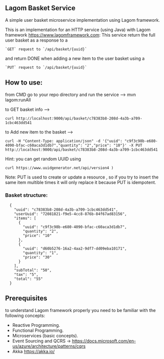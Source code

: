 ## Lagom Basket Service
A simple user basket microservice implementation using Lagom framework.

This is an implementation for an HTTP service (using Java) with Lagom framework https://www.lagomframework.com:
This service return the full user basket as a response to a
```
`GET` request to `/api/basket/{uuid}`
```

and return DONE when adding a new item to the user basket using a 
```
`PUT` request to `/api/basket/{uuid}` 
```

## How to use:

from CMD go to your repo directory and run the service --> mvn lagom:runAll

to GET basket info            -->  
```
curl http://localhost:9000/api/basket/c78383b8-208d-4a3b-a709-1cbc463dd541
```

to Add new item to the basket -->  
```
curl -H "Content-Type: application/json" -d '{"uuid": "c9f3c98b-e680-4090-bfac-c60aca3d1db7","quantity": "2","price": "10"}' -X PUT http://localhost:9000/api/basket/c78383b8-208d-4a3b-a709-1cbc463dd541
```

Hint: you can get random UUID using
```
curl https://www.uuidgenerator.net/api/version4	)
```

Note: 
PUT is used to create or update a resource , so if you try to insert the same item multible times it will only replace it because PUT is idempotent.

### Basket structure:
      {
        "uuid": "c78383b8-208d-4a3b-a709-1cbc463dd541",
        "userUuid": "72081821-f9e5-4cc8-876b-84f67ad83156",
        "items": [
          {
            "uuid": "c9f3c98b-e680-4090-bfac-c60aca3d1db7",
            "quantity": "2",
            "price": "10"
          },
          {
            "uuid": "d60b5276-16a2-4aa2-9df7-dd09eba10171",
            "quantity": "1",
            "price": "30"
          }
        ],
        "subTotal": "50",
        "tax": "5",
        "total": "55"
      }


## Prerequisites
to understand Lagom framework properly you need to be familiar with the following concepts:
- Reactive Programming.
- Functional Programming.
- Microservices (basic concepts).
- Event Sourcing and QCRS -> https://docs.microsoft.com/en-us/azure/architecture/patterns/cqrs
- Akka https://akka.io/



